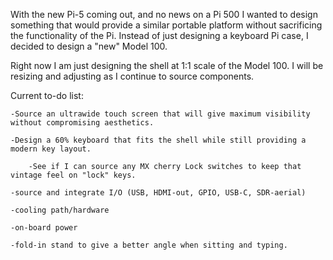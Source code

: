 With the new Pi-5 coming out, and no news on a Pi 500 I wanted to design something that would provide a similar portable platform without sacrificing the functionality of the Pi. Instead of just designing a keyboard Pi case, I decided to design a "new" Model 100.

Right now I am just designing the shell at 1:1 scale of the Model 100. I will be resizing and adjusting as I continue to source components.

Current to-do list:

    -Source an ultrawide touch screen that will give maximum visibility without compromising aesthetics.

    -Design a 60% keyboard that fits the shell while still providing a modern key layout.

        -See if I can source any MX cherry Lock switches to keep that vintage feel on "lock" keys.

    -source and integrate I/O (USB, HDMI-out, GPIO, USB-C, SDR-aerial)

    -cooling path/hardware

    -on-board power

    -fold-in stand to give a better angle when sitting and typing.
